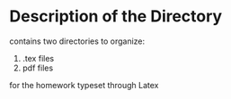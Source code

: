 # Description of the Directory

contains two directories to organize:

1. .tex files
2. pdf files

for the homework typeset through Latex
